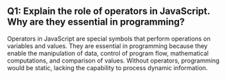 ## Q1: Explain the role of operators in JavaScript. Why are they essential in programming?
Operators in JavaScript are special symbols that perform operations on variables and values. They are essential in programming because they enable the manipulation of data, control of program flow, mathematical computations, and comparison of values. Without operators, programming would be static, lacking the capability to process dynamic information.

